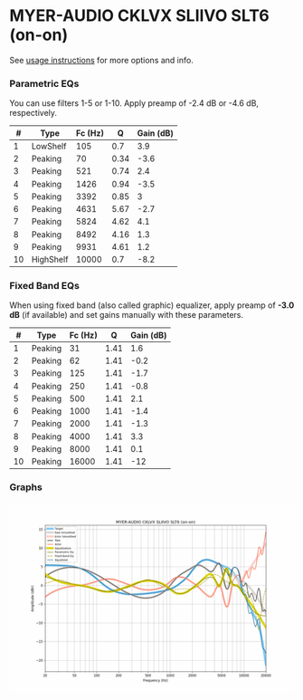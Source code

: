 # MYER-AUDIO CKLVX SLIIVO SLT6 (on-on)
See [usage instructions](https://github.com/jaakkopasanen/AutoEq#usage) for more options and info.

### Parametric EQs
You can use filters 1-5 or 1-10. Apply preamp of -2.4 dB or -4.6 dB, respectively.

|   # | Type      |   Fc (Hz) |    Q |   Gain (dB) |
|-----|-----------|-----------|------|-------------|
|   1 | LowShelf  |       105 | 0.7  |         3.9 |
|   2 | Peaking   |        70 | 0.34 |        -3.6 |
|   3 | Peaking   |       521 | 0.74 |         2.4 |
|   4 | Peaking   |      1426 | 0.94 |        -3.5 |
|   5 | Peaking   |      3392 | 0.85 |         3   |
|   6 | Peaking   |      4631 | 5.67 |        -2.7 |
|   7 | Peaking   |      5824 | 4.62 |         4.1 |
|   8 | Peaking   |      8492 | 4.16 |         1.3 |
|   9 | Peaking   |      9931 | 4.61 |         1.2 |
|  10 | HighShelf |     10000 | 0.7  |        -8.2 |

### Fixed Band EQs
When using fixed band (also called graphic) equalizer, apply preamp of **-3.0 dB** (if available) and set gains manually with these parameters.

|   # | Type    |   Fc (Hz) |    Q |   Gain (dB) |
|-----|---------|-----------|------|-------------|
|   1 | Peaking |        31 | 1.41 |         1.6 |
|   2 | Peaking |        62 | 1.41 |        -0.2 |
|   3 | Peaking |       125 | 1.41 |        -1.7 |
|   4 | Peaking |       250 | 1.41 |        -0.8 |
|   5 | Peaking |       500 | 1.41 |         2.1 |
|   6 | Peaking |      1000 | 1.41 |        -1.4 |
|   7 | Peaking |      2000 | 1.41 |        -1.3 |
|   8 | Peaking |      4000 | 1.41 |         3.3 |
|   9 | Peaking |      8000 | 1.41 |         0.1 |
|  10 | Peaking |     16000 | 1.41 |       -12   |

### Graphs
![](./MYER-AUDIO%20CKLVX%20SLIIVO%20SLT6%20(on-on).png)
